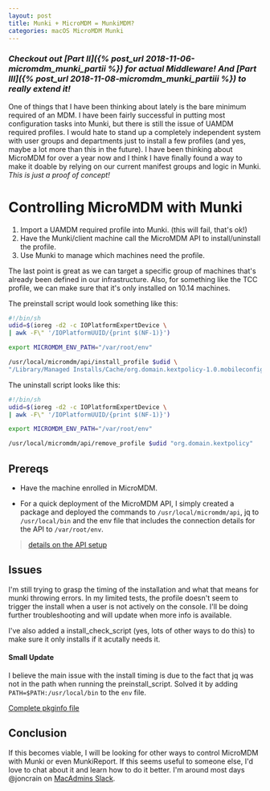 ```yaml
---
layout: post
title: Munki + MicroMDM = MunkiMDM?
categories: macOS MicroMDM Munki
---
```


### _Checkout out [Part II]({% post_url 2018-11-06-micromdm_munki_partii %}) for actual Middleware! And [Part III]({% post_url 2018-11-08-micromdm_munki_partiii %}) to really extend it!_

One of things that I have been thinking about lately is the bare minimum required of an MDM. I have been fairly successful in putting most configuration tasks into Munki, but there is still the issue of UAMDM required profiles. I would hate to stand up a completely independent system with user groups and departments just to install a few profiles (and yes, maybe a lot more than this in the future). I have been thinking about MicroMDM for over a year now and I think I have finally found a way to make it doable by relying on our current manifest groups and logic in Munki. _This is just a proof of concept!_

# Controlling MicroMDM with Munki

1. Import a UAMDM required profile into Munki. (this will fail, that's ok!)
2. Have the Munki/client machine call the MicroMDM API to install/uninstall the profile.
3. Use Munki to manage which machines need the profile.

The last point is great as we can target a specific group of machines that's already been defined in our infrastructure. Also, for something like the TCC profile, we can make sure that it's only installed on 10.14 machines.

The preinstall script would look something like this:
```sh
#!/bin/sh
udid=$(ioreg -d2 -c IOPlatformExpertDevice \
| awk -F\" '/IOPlatformUUID/{print $(NF-1)}')

export MICROMDM_ENV_PATH="/var/root/env"

/usr/local/micromdm/api/install_profile $udid \
"/Library/Managed Installs/Cache/org.domain.kextpolicy-1.0.mobileconfig"
```
The uninstall script looks like this:
```sh
#!/bin/sh
udid=$(ioreg -d2 -c IOPlatformExpertDevice \
| awk -F\" '/IOPlatformUUID/{print $(NF-1)}')

export MICROMDM_ENV_PATH="/var/root/env"

/usr/local/micromdm/api/remove_profile $udid "org.domain.kextpolicy"
```
## Prereqs
* Have the machine enrolled in MicroMDM.

* For a quick deployment of the MicroMDM API, I simply created a package and deployed the commands to `/usr/local/micromdm/api`, jq to `/usr/local/bin` and the env file that includes the connection details for the API to `/var/root/env`.

>[details on the API setup](https://github.com/micromdm/micromdm/tree/master/tools/api#setup)

## Issues
I'm still trying to grasp the timing of the installation and what that means for munki throwing errors. In my limited tests, the profile doesn't seem to trigger the install when a user is not actively on the console. I'll be doing further troubleshooting and will update when more info is available.

I've also added a install_check_script (yes, lots of other ways to do this) to make sure it only installs if it acutally needs it.

#### Small Update
I believe the main issue with the install timing is due to the fact that jq was not in the path when running the preinstall_script. Solved it by adding `PATH=$PATH:/usr/local/bin` to the `env` file.

[Complete pkginfo file](https://gist.github.com/joncrain/a307d6ca5de4668d950e656080a75d1f)


## Conclusion
If this becomes viable, I will be looking for other ways to control MicroMDM with Munki or even MunkiReport. If this seems useful to someone else, I'd love to chat about it and learn how to do it better. I'm around most days @joncrain on [MacAdmins Slack](http://macadmins.org/).
